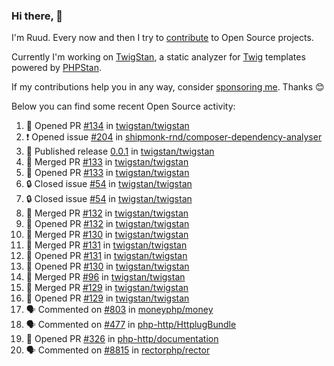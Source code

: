 ### Hi there, 👋

I'm Ruud. Every now and then I try to [contribute](https://github.com/pulls?q=+is%3Apr+author%3Aruudk+archived%3Afalse+is%3Apublic+) to Open Source projects.

Currently I'm working on [TwigStan](https://github.com/twigstan), a static analyzer for [Twig](https://twig.symfony.com/) templates powered by [PHPStan](https://phpstan.org/).

If my contributions help you in any way, consider [sponsoring me](https://github.com/sponsors/ruudk). Thanks 😊

Below you can find some recent Open Source activity:

<!--START_SECTION:activity-->
1. 💪 Opened PR [#134](https://github.com/twigstan/twigstan/pull/134) in [twigstan/twigstan](https://github.com/twigstan/twigstan)
2. ❗ Opened issue [#204](https://github.com/shipmonk-rnd/composer-dependency-analyser/issues/204) in [shipmonk-rnd/composer-dependency-analyser](https://github.com/shipmonk-rnd/composer-dependency-analyser)
3. 🚀 Published release [0.0.1](https://github.com/twigstan/twigstan/releases/tag/0.0.1) in [twigstan/twigstan](https://github.com/twigstan/twigstan)
4. 🎉 Merged PR [#133](https://github.com/twigstan/twigstan/pull/133) in [twigstan/twigstan](https://github.com/twigstan/twigstan)
5. 💪 Opened PR [#133](https://github.com/twigstan/twigstan/pull/133) in [twigstan/twigstan](https://github.com/twigstan/twigstan)
6. 🔒 Closed issue [#54](https://github.com/twigstan/twigstan/issues/54) in [twigstan/twigstan](https://github.com/twigstan/twigstan)
7. 🔒 Closed issue [#54](https://github.com/twigstan/twigstan/issues/54) in [twigstan/twigstan](https://github.com/twigstan/twigstan)
8. 🎉 Merged PR [#132](https://github.com/twigstan/twigstan/pull/132) in [twigstan/twigstan](https://github.com/twigstan/twigstan)
9. 💪 Opened PR [#132](https://github.com/twigstan/twigstan/pull/132) in [twigstan/twigstan](https://github.com/twigstan/twigstan)
10. 🎉 Merged PR [#130](https://github.com/twigstan/twigstan/pull/130) in [twigstan/twigstan](https://github.com/twigstan/twigstan)
11. 🎉 Merged PR [#131](https://github.com/twigstan/twigstan/pull/131) in [twigstan/twigstan](https://github.com/twigstan/twigstan)
12. 💪 Opened PR [#131](https://github.com/twigstan/twigstan/pull/131) in [twigstan/twigstan](https://github.com/twigstan/twigstan)
13. 💪 Opened PR [#130](https://github.com/twigstan/twigstan/pull/130) in [twigstan/twigstan](https://github.com/twigstan/twigstan)
14. 🎉 Merged PR [#96](https://github.com/twigstan/twigstan/pull/96) in [twigstan/twigstan](https://github.com/twigstan/twigstan)
15. 🎉 Merged PR [#129](https://github.com/twigstan/twigstan/pull/129) in [twigstan/twigstan](https://github.com/twigstan/twigstan)
16. 💪 Opened PR [#129](https://github.com/twigstan/twigstan/pull/129) in [twigstan/twigstan](https://github.com/twigstan/twigstan)
17. 🗣 Commented on [#803](https://github.com/moneyphp/money/pull/803#issuecomment-2495441264) in [moneyphp/money](https://github.com/moneyphp/money)
18. 🗣 Commented on [#477](https://github.com/php-http/HttplugBundle/pull/477#issuecomment-2495440347) in [php-http/HttplugBundle](https://github.com/php-http/HttplugBundle)
19. 💪 Opened PR [#326](https://github.com/php-http/documentation/pull/326) in [php-http/documentation](https://github.com/php-http/documentation)
20. 🗣 Commented on [#8815](https://github.com/rectorphp/rector/issues/8815#issuecomment-2495436576) in [rectorphp/rector](https://github.com/rectorphp/rector)
<!--END_SECTION:activity-->
